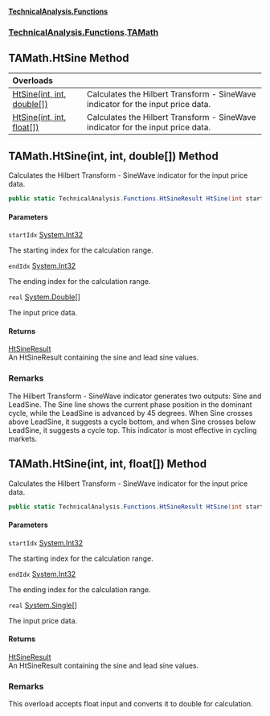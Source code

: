 #### [TechnicalAnalysis\.Functions](Atypical.TechnicalAnalysis.Functions.md 'Atypical\.TechnicalAnalysis\.Functions')
### [TechnicalAnalysis\.Functions](Atypical.TechnicalAnalysis.Functions.md#TechnicalAnalysis.Functions 'TechnicalAnalysis\.Functions').[TAMath](TAMath.md 'TechnicalAnalysis\.Functions\.TAMath')

## TAMath\.HtSine Method

| Overloads | |
| :--- | :--- |
| [HtSine\(int, int, double\[\]\)](TAMath.HtSine.md#TechnicalAnalysis.Functions.TAMath.HtSine(int,int,double[]) 'TechnicalAnalysis\.Functions\.TAMath\.HtSine\(int, int, double\[\]\)') | Calculates the Hilbert Transform \- SineWave indicator for the input price data\. |
| [HtSine\(int, int, float\[\]\)](TAMath.HtSine.md#TechnicalAnalysis.Functions.TAMath.HtSine(int,int,float[]) 'TechnicalAnalysis\.Functions\.TAMath\.HtSine\(int, int, float\[\]\)') | Calculates the Hilbert Transform \- SineWave indicator for the input price data\. |

<a name='TechnicalAnalysis.Functions.TAMath.HtSine(int,int,double[])'></a>

## TAMath\.HtSine\(int, int, double\[\]\) Method

Calculates the Hilbert Transform \- SineWave indicator for the input price data\.

```csharp
public static TechnicalAnalysis.Functions.HtSineResult HtSine(int startIdx, int endIdx, double[] real);
```
#### Parameters

<a name='TechnicalAnalysis.Functions.TAMath.HtSine(int,int,double[]).startIdx'></a>

`startIdx` [System\.Int32](https://docs.microsoft.com/en-us/dotnet/api/System.Int32 'System\.Int32')

The starting index for the calculation range\.

<a name='TechnicalAnalysis.Functions.TAMath.HtSine(int,int,double[]).endIdx'></a>

`endIdx` [System\.Int32](https://docs.microsoft.com/en-us/dotnet/api/System.Int32 'System\.Int32')

The ending index for the calculation range\.

<a name='TechnicalAnalysis.Functions.TAMath.HtSine(int,int,double[]).real'></a>

`real` [System\.Double](https://docs.microsoft.com/en-us/dotnet/api/System.Double 'System\.Double')[\[\]](https://docs.microsoft.com/en-us/dotnet/api/System.Array 'System\.Array')

The input price data\.

#### Returns
[HtSineResult](HtSineResult.md 'TechnicalAnalysis\.Functions\.HtSineResult')  
An HtSineResult containing the sine and lead sine values\.

### Remarks
The Hilbert Transform \- SineWave indicator generates two outputs: Sine and LeadSine\.
The Sine line shows the current phase position in the dominant cycle, while the 
LeadSine is advanced by 45 degrees\. When Sine crosses above LeadSine, it suggests 
a cycle bottom, and when Sine crosses below LeadSine, it suggests a cycle top\.
This indicator is most effective in cycling markets\.

<a name='TechnicalAnalysis.Functions.TAMath.HtSine(int,int,float[])'></a>

## TAMath\.HtSine\(int, int, float\[\]\) Method

Calculates the Hilbert Transform \- SineWave indicator for the input price data\.

```csharp
public static TechnicalAnalysis.Functions.HtSineResult HtSine(int startIdx, int endIdx, float[] real);
```
#### Parameters

<a name='TechnicalAnalysis.Functions.TAMath.HtSine(int,int,float[]).startIdx'></a>

`startIdx` [System\.Int32](https://docs.microsoft.com/en-us/dotnet/api/System.Int32 'System\.Int32')

The starting index for the calculation range\.

<a name='TechnicalAnalysis.Functions.TAMath.HtSine(int,int,float[]).endIdx'></a>

`endIdx` [System\.Int32](https://docs.microsoft.com/en-us/dotnet/api/System.Int32 'System\.Int32')

The ending index for the calculation range\.

<a name='TechnicalAnalysis.Functions.TAMath.HtSine(int,int,float[]).real'></a>

`real` [System\.Single](https://docs.microsoft.com/en-us/dotnet/api/System.Single 'System\.Single')[\[\]](https://docs.microsoft.com/en-us/dotnet/api/System.Array 'System\.Array')

The input price data\.

#### Returns
[HtSineResult](HtSineResult.md 'TechnicalAnalysis\.Functions\.HtSineResult')  
An HtSineResult containing the sine and lead sine values\.

### Remarks
This overload accepts float input and converts it to double for calculation\.